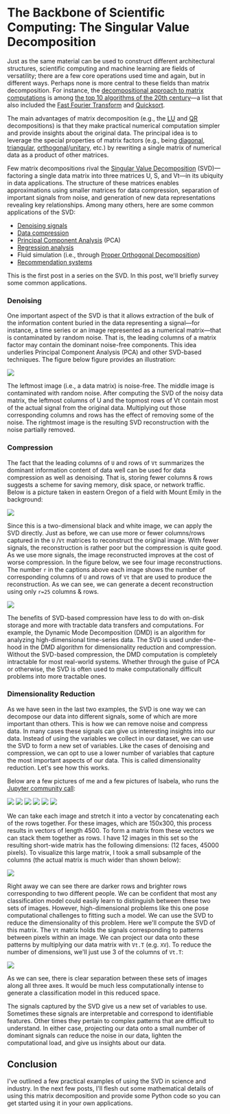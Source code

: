 # The Backbone of Scientific Computing: The Singular Value Decomposition

Just as the same material can be used to construct different architectural structures, scientific computing and machine learning are fields of versatility; there are a few core operations used time and again, but in different ways. Perhaps none is more central to these fields than matrix decomposition. For instance, the [decompositional approach to matrix computations](https://dl.acm.org/doi/10.1109/5992.814658) is among [the top 10 algorithms of the 20th century](https://dl.acm.org/doi/10.5555/615603.615756)—a list that also included the [Fast Fourier Transform](https://en.wikipedia.org/wiki/Fast_Fourier_transform) and [Quicksort](https://en.wikipedia.org/wiki/Quicksort).

The main advantages of matrix decomposition (e.g., the [LU](https://en.wikipedia.org/wiki/LU_decomposition) and [QR](https://en.wikipedia.org/wiki/QR_decomposition) decompositions) is that they make practical numerical computation simpler and provide insights about the original data. The principal idea is to leverage the special properties of matrix factors (e.g., being [diagonal](https://en.wikipedia.org/wiki/Diagonal_matrix), [triangular](https://en.wikipedia.org/wiki/Triangular_matrix), [orthogonal](https://en.wikipedia.org/wiki/Orthogonal_matrix)/[unitary](https://en.wikipedia.org/wiki/Unitary_matrix), etc.) by rewriting a single matrix of numerical data as a product of other matrices.


Few matrix decompositions rival the [Singular Value Decomposition](https://en.wikipedia.org/wiki/Singular_value_decomposition) (SVD)—factoring a single data matrix into three matrices U, S, and Vt—in its ubiquity in data applications. The structure of these matrices enables approximations using smaller matrices for data compression, separation of important signals from noise, and generation of new data representations revealing key relationships. Among many others, here are some common applications of the SVD:

- [Denoising signals](https://en.wikipedia.org/wiki/Noise_reduction)
- [Data compression](https://en.wikipedia.org/wiki/Data_compression)
- [Principal Component Analysis](https://en.wikipedia.org/wiki/Principal_component_analysis) (PCA)
- [Regression analysis](https://en.wikipedia.org/wiki/Regression_analysis)
- Fluid simulation (i.e., through [Proper Orthogonal Decomposition](https://en.wikipedia.org/wiki/Proper_orthogonal_decomposition))
- [Recommendation systems](https://en.wikipedia.org/wiki/Recommender_system)

This is the first post in a series on the SVD. In this post, we'll briefly survey some common applications.

### Denoising

One important aspect of the SVD is that it allows extraction of the bulk of the information content buried in the data representing a signal—for instance, a time series or an image represented as a numerical matrix—that is contaminated by random noise. That is, the leading columns of a matrix factor may contain the dominant noise-free components. This idea underlies Principal Component Analysis (PCA) and other SVD-based techniques. The figure below figure provides an illustration:

![](images/svd1/denoise.png)


The leftmost image (i.e., a data matrix) is noise-free. The middle image is contaminated with random noise. After computing the SVD of the noisy data matrix, the leftmost columns of U and the topmost rows of Vt contain most of the actual signal from the original data. Multiplying out those corresponding columns and rows has the effect of removing some of the noise. The rightmost image is the resulting SVD reconstruction with the noise partially removed.

### Compression

The fact that the leading columns of `U` and rows of `Vt`  summarizes the dominant information content of data well can be used for data compression as well as denoising. That is, storing fewer columns & rows suggests a scheme for saving memory, disk space, or network traffic. Below is a picture taken in eastern Oregon of a field with Mount Emily in the background:

![](images/svd1/mt_emily_resized.jpg)

Since this is a two-dimensional black and white image, we can apply the SVD directly. Just as before, we can use more or fewer columns/rows captured in the `U` /`Vt` matrices to reconstruct the original image. With fewer signals, the reconstruction is rather poor but the compression is quite good. As we use more signals, the image reconstructed improves at the cost of worse compression. In the figure below, we see four image reconstructions. The number `r` in the captions above each image shows the number of corresponding columns of `U` and rows of `Vt` that are used to produce the reconstruction. As we can see, we can generate a decent reconstruction using only `r=25` columns & rows.


![](images/svd1/compression.png)

The benefits of SVD-based compression have less to do with on-disk storage and more with tractable data transfers and computations. For example, the Dynamic Mode Decomposition (DMD) is an algorithm for analyzing high-dimensional time-series data. The SVD is used under-the-hood in the DMD algorithm for dimensionality reduction and compression. Without the SVD-based compression, the DMD computation is completely intractable for most real-world systems. Whether through the guise of PCA or otherwise, the SVD is often used to make computationally difficult problems into more tractable ones.


### Dimensionality Reduction

As we have seen in the last two examples, the SVD is one way we can decompose our data into different signals, some of which are more important than others. This is how we can remove noise and compress data. In many cases these signals can give us interesting insights into our data. Instead of using the variables we collect in our dataset, we can use the SVD to form a new set of variables. Like the cases of denoising and compression, we can opt to use a lower number of variables that capture the most important aspects of our data. This is called dimensionality reduction. Let's see how this works.

Below are a few pictures of me and a few pictures of Isabela,  who runs the [Jupyter community call](https://discourse.jupyter.org/t/jupyter-community-calls/668):

![](images/svd1/resized_dale8.jpg) ![](images/svd1/resized_dale9.jpg) ![](images/svd1/resized_dale10.jpg)
![](images/svd1/resized_isabela6.png)  ![](images/svd1/resized_isabela5.png)  ![](images/svd1/resized_isabela7.png)


We can take each image and stretch it into a vector by concatenating each of the rows together. For these images, which are 150x300, this process results in vectors of length 4500. To form a matrix from these vectors we can stack them together as rows. I have 12 images in this set so the resulting short-wide matrix has the following dimensions: (12 faces, 45000 pixels). To visualize this large matrix, I took a small subsample of the columns (the actual matrix is much wider than shown below):

![](images/svd1/faces_mat.png)

Right away we can see there are darker rows and brighter rows corresponding to two different people. We can be confident that most any classification model could easily learn to distinguish between these two sets of images. However, high-dimensional problems like this one pose computational challenges to fitting such a model. We can use the SVD to reduce the dimensionality of this problem. Here we'll compute the SVD of this matrix. The `Vt` matrix holds the signals corresponding to patterns between pixels within an image. We can project our data onto these patterns by multiplying our data matrix with `Vt.T` (e.g. `XV`). To reduce the number of dimensions, we'll just use 3 of the columns of `Vt.T`:


![](images/svd1/faces_plot.png)

As we can see, there is clear separation between these sets of images along all three axes. It would be much less computationally intense to generate a classification model in this reduced space.

The signals captured by the SVD give us a new set of variables to use. Sometimes these signals are interpretable and correspond to identifiable features. Other times they pertain to complex patterns that are difficult to understand. In either case, projecting our data onto a small number of dominant signals can reduce the noise in our data, lighten the computational load, and give us insights about our data.

## Conclusion

I've outlined a few practical examples of using the SVD in science and industry. In the next few posts, I'll flesh out some mathematical details of using this matrix decomposition and provide some Python code so you can get started using it in your own applications.